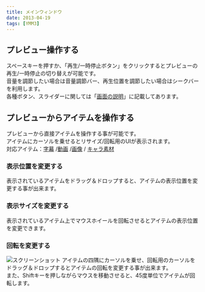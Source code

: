 ```yaml
---
title: メインウィンドウ
date: 2013-04-19
tags: [YMM3]
---
```

## プレビュー操作する
スペースキーを押すか、「再生/一時停止ボタン」をクリックするとプレビューの再生/一時停止の切り替えが可能です。  
音量を調節したい場合は音量調節バー、再生位置を調節したい場合はシークバーを利用します。  
各種ボタン、スライダーに関しては「[画面の説明]()」に記載してあります。

## プレビューからアイテムを操作する
プレビューから直接アイテムを操作する事が可能です。  
アイテムにカーソルを乗せるとリサイズ/回転用のUIが表示されます。  
対応アイテム：[字幕](../editor/h201341914151668.md) /[動画](../editor/h201341914156976.md) /[画像](../editor/h2013419141524833.md) / [キャラ素材](../editor/h2013419141542403.md)

### 表示位置を変更する
表示されているアイテムをドラッグ＆ドロップすると、アイテムの表示位置を変更する事が出来ます。

### 表示サイズを変更する
表示されているアイテム上でマウスホイールを回転させるとアイテムの表示位置を変更できます。

### 回転を変更する
![スクリーンショット](h2013419141319788-1.jpg)
アイテムの四隅にカーソルを乗せ、回転用のカーソルをドラッグ＆ドロップするとアイテムの回転を変更する事が出来ます。  
また、Shiftキーを押しながらマウスを移動させると、45度単位でアイテムが回転します。
